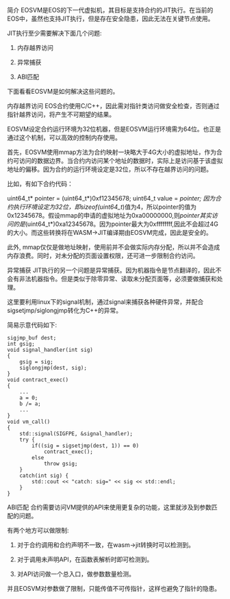 简介
EOSVM是EOS的下一代虚拟机，其目标是支持合约的JIT执行。在当前的EOS中，虽然也支持JIT执行，但是存在安全隐患，因此无法在关键节点使用。


JIT执行至少需要解决下面几个问题:


1. 内存越界访问


2. 异常捕获


3. ABI匹配


下面看看EOSVM是如何解决这些问题的。


内存越界访问
EOS合约使用C/C++，因此需对指针类访问做安全检查，否则通过指针越界访问，将产生不可期望的结果。


EOSVM设定合约运行环境为32位机器，但是EOSVM运行环境需为64位。也正是通过这个机制，可以高效的控制内存使用。


首先，EOSVM使用mmap方法为合约映射一块略大于4G大小的虚拟地址，作为合约可访问的数据边界。当合约内访问某个地址的数据时，实际上是访问基于该虚拟地址的偏移。因为合约的运行环境设定是32位，所以不存在越界访问的问题。


比如，有如下合约代码：


uint64_t* pointer = (uint64_t*)0xf12345678;
uint64_t value = *pointer;
因为合约执行环境设定为32位，即sizeof(uint64_t*)值为4，所以pointer的值为0x12345678。假设mmap的申请的虚拟地址为0xa00000000,则*pointer其实访问的是*(uint64_t*)0xa12345678。因为pointer最大为0xffffffff,因此不会超过4G的大小。而这些转换将在WASM->JIT编译期由EOSVM完成，因此是安全的。


此外, mmap仅仅是做地址映射，使用前并不会做实际内存分配，所以并不会造成内存浪费。同时，对未分配的页面设置权限，还可进一步限制合约访问。


异常捕获
JIT执行的另一个问题是异常捕获。因为机器指令是节点翻译的，因此不会有非法机器指令。但是类似于除零异常、读取未分配页面等，必须要做捕获和处理。


这里要利用linux下的signal机制，通过signal来捕获各种硬件异常，并配合sigsetjmp/siglongjmp转化为C++的异常。


简易示意代码如下:
```
sigjmp_buf dest;
int gsig;
void signal_handler(int sig)
{
    gsig = sig;
    siglongjmp(dest, sig);
}
void contract_exec()
{
    ...
    a = 0;
    b /= a;
    ...
}
void vm_call()
{
    std::signal(SIGFPE, &signal_handler);
    try {
        if((sig = sigsetjmp(dest, 1)) == 0)
            contract_exec();
        else
            throw gsig;
    }
    catch(int sig) {
        std::cout << "catch: sig=" << sig << std::endl;
    }
}
```
ABI匹配
合约需要访问VM提供的API来使用更复杂的功能，这里就涉及到参数匹配的问题。


有两个地方可以做限制:


1. 对于合约调用和合约声明不一致，在wasm->jit转换时可以检测到。


2. 对于调用未声明API，在函数表解析时即可检测到。


3. 对API访问做一个总入口，做参数数量检测。


并且EOSVM对参数做了限制，只能传值不可传指针，这样也避免了指针的隐患。